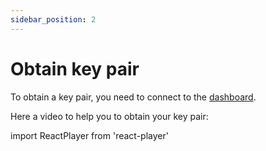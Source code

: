 ```yaml
---
sidebar_position: 2
---
```


# Obtain key pair

To obtain a key pair, you need to connect to the [dashboard](https://app.exayn.com).

Here a video to help you to obtain your key pair:

import ReactPlayer from 'react-player'

<ReactPlayer url="https://www.youtube.com/watch?v=q1q05kSLJSw" controls={true} />
